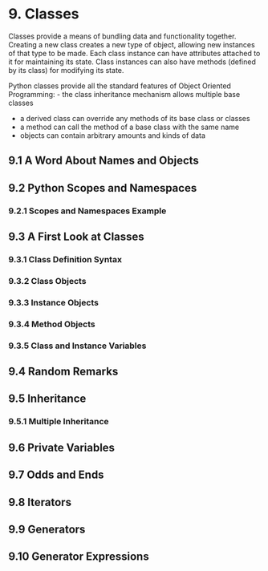 # 9. Classes
Classes provide a means of bundling data and functionality together. Creating a new class creates a new type of object, allowing new instances of that type to be made. Each class instance can have attributes attached to it for maintaining its state. Class instances can also have methods (defined by its class) for modifying its state.

Python classes provide all the standard features of Object Oriented Programming: - the class inheritance mechanism allows multiple base classes
- a derived class can override any methods of its base class or classes
- a method can call the method of a base class with the same name
- objects can contain arbitrary amounts and kinds of data

## 9.1 A Word About Names and Objects
## 9.2 Python Scopes and Namespaces
### 9.2.1 Scopes and Namespaces Example
## 9.3 A First Look at Classes
### 9.3.1 Class Definition Syntax
### 9.3.2 Class Objects
### 9.3.3 Instance Objects
### 9.3.4 Method Objects
### 9.3.5 Class and Instance Variables
## 9.4 Random Remarks
## 9.5 Inheritance
### 9.5.1 Multiple Inheritance
## 9.6 Private Variables
## 9.7 Odds and Ends
## 9.8 Iterators
## 9.9 Generators
## 9.10 Generator Expressions